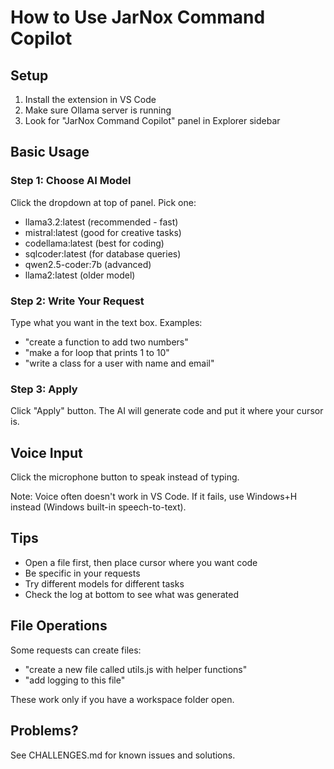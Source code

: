 # How to Use JarNox Command Copilot

## Setup

1. Install the extension in VS Code
2. Make sure Ollama server is running
3. Look for "JarNox Command Copilot" panel in Explorer sidebar

## Basic Usage

### Step 1: Choose AI Model
Click the dropdown at top of panel. Pick one:
- llama3.2:latest (recommended - fast)
- mistral:latest (good for creative tasks) 
- codellama:latest (best for coding)
- sqlcoder:latest (for database queries)
- qwen2.5-coder:7b (advanced)
- llama2:latest (older model)

### Step 2: Write Your Request
Type what you want in the text box. Examples:
- "create a function to add two numbers"
- "make a for loop that prints 1 to 10"
- "write a class for a user with name and email"

### Step 3: Apply
Click "Apply" button. The AI will generate code and put it where your cursor is.

## Voice Input

Click the microphone button to speak instead of typing. 

Note: Voice often doesn't work in VS Code. If it fails, use Windows+H instead (Windows built-in speech-to-text).

## Tips

- Open a file first, then place cursor where you want code
- Be specific in your requests
- Try different models for different tasks
- Check the log at bottom to see what was generated

## File Operations

Some requests can create files:
- "create a new file called utils.js with helper functions"
- "add logging to this file"

These work only if you have a workspace folder open.

## Problems?

See CHALLENGES.md for known issues and solutions.

